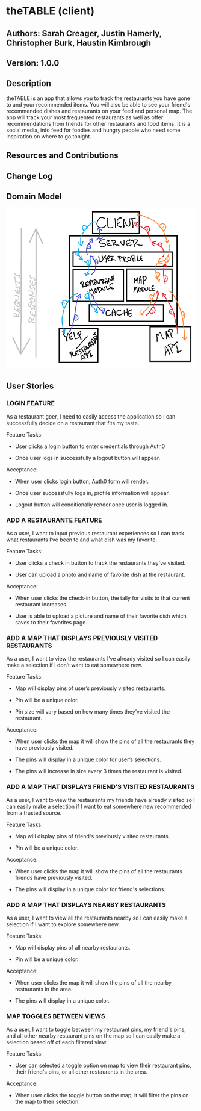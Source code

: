 # theTABLE (client)

## Authors: Sarah Creager, Justin Hamerly, Christopher Burk, Haustin Kimbrough


## Version: 1.0.0

## Description

theTABLE is an app that allows you to track the restaurants you have gone to and your recommended items.  You will also be able to see your friend's recommended dishes and restaurants on your feed and personal map.  The app will track your most frequented restaurants as well as offer recommendations from friends for other restaurants and food items.  It is a social media, info feed for foodies and hungry people who need some inspiration on where to go tonight.

## Resources and Contributions

## Change Log

## Domain Model

![domainmodel](./img/DomainModel.png)

## User Stories

### LOGIN FEATURE

As a restaurant goer, I need to easily access the application so I can successfully decide on a restaurant that fits my taste.

Feature Tasks:

* User clicks a login button to enter credentials through Auth0

* Once user logs in successfully a logout button will appear.


Acceptance:

* When user clicks login button, Auth0 form will render.

* Once user successfully logs in, profile information will appear.

* Logout button will conditionally render once user is logged in.

### ADD A RESTAURANTE FEATURE

As a user, I want to input previous restaurant experiences so I can track what restaurants I’ve been to and what dish was my favorite.

Feature Tasks:

* User clicks a check in button to track the restaurants they've visited.

* User can upload a photo and name of favorite dish at the restaurant.

Acceptance:

* When user clicks the check-in button, the tally for visits to that current restaurant increases.

* User is able to upload a picture and name of their favorite dish which saves to their favorites page.

### ADD A MAP THAT DISPLAYS PREVIOUSLY VISITED RESTAURANTS

As a user, I want to view the restaurants I’ve already visited so I can easily make a selection if I don’t want to eat somewhere new.

Feature Tasks:

* Map will display pins of user’s previously visited restaurants.

* Pin will be a unique color.

* Pin size will vary based on how many times they’ve visited the restaurant.

Acceptance:

* When user clicks the map it will show the pins of all the restaurants they have previously visited.

* The pins will display in a unique color for user’s selections.

* The pins will increase in size every 3 times the restaurant is visited.

### ADD A MAP THAT DISPLAYS FRIEND'S VISITED RESTAURANTS

As a user, I want to view the restaurants my friends have already visited so I can easily make a selection if I want to eat somewhere new recommended from a trusted source.

Feature Tasks:

* Map will display pins of friend's previously visited restaurants.

* Pin will be a unique color.

Acceptance:

* When user clicks the map it will show the pins of all the restaurants friends have previously visited.

* The pins will display in a unique color for friend's selections.

### ADD A MAP THAT DISPLAYS NEARBY RESTAURANTS

As a user, I want to view all the restaurants nearby so I can easily make a selection if I want to explore somewhere new.

Feature Tasks:

* Map will display pins of all nearby restaurants.

* Pin will be a unique color.

Acceptance:

* When user clicks the map it will show the pins of all the nearby restaurants in the area.

* The pins will display in a unique color.

### MAP TOGGLES BETWEEN VIEWS

As a user, I want to toggle between my restaurant pins, my friend's pins, and all other nearby restaurant pins on the map so I can easily make a selection based off of each filtered view.

Feature Tasks:

* User can selected a toggle option on map to view their restaurant pins, their friend's pins, or all other restaurants in the area.

Acceptance:

* When user clicks the toggle button on the map, it will filter the pins on the map to their selection.
